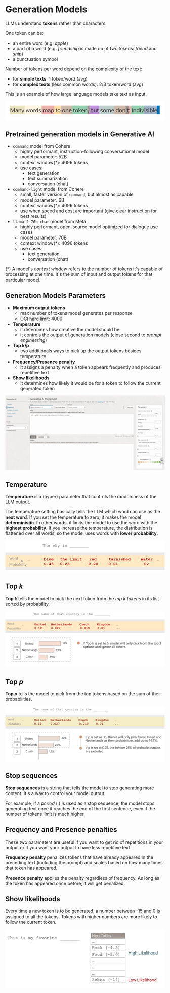 # Generation Models

LLMs understand **tokens** rather than characters. 

One token can be:
- an entire word (e.g. *apple*) 
- a part of a word (e.g. *friendship* is made up of two tokens: *friend* and *ship*)
- a punctuation symbol

Number of tokens per word depend on the complexity of the text:
- for **simple texts**: 1 token/word (avg)
- for **complex texts** (less common words): 2/3 token/word (avg)

This is an example of how large language models take text as input.

![Tokens](../images/tokens.png)

## Pretrained generation models in Generative AI

- `command` model from Cohere
    - highly performant, instruction-following conversational model 
    - model parameter: 52B
    - context window(*): 4096 tokens
    - use cases: 
        - text generation
        - text summarization
        - conversation (chat) 
- `command-light` model from Cohere
    - small, faster version of `command`, but almost as capable
    - model parameter: 6B
    - context window(*): 4096 tokens
    - use when speed and cost are important (give clear instruction for best results)
- `llama-2-70b-char` model from Meta
    - highly performant, open-source model optimized for dialogue use cases 
    - model parameter: 70B
    - context window(*): 4096 tokens
    - use cases: 
        - text generation
        - conversation (chat) 

(*) A model's *context window* refers to the number of tokens it's capable of processing at one time. It's the sum of input and output tokens for that particular model.

## Generation Models Parameters

- **Maximum output tokens**
    - max number of tokens model generates per response
    - OCI hard limit: 4000
- **Temperature**
    - it determines how creative the model should be 
    - it controls the output of generation models (close second to *prompt engineering*)
- **Top k/p**
    - two additionals ways to pick up the output tokens besides temperature
- **Frequency/Presence penalty**
    - it assigns a penalty when a token appears frequently and produces repetitive text
- **Show likelihoods**
    - it determines how likely it would be for a token to follow the current generated token

![AI Playground](../images/ai_playground.png)

## Temperature

**Temperature** is a (hyper) parameter that controls the randomness of the LLM output. 

The temperature setting basically tells the LLM which word can use as the **next word**. If you set the temperature to zero, it makes the model **deterministic**. In other words, it limits the model to use the word with the **highest probability**. If you increase the temperature, the distribution is flattened over all words, so the model uses words with **lower probability**.

![Temperature](../images/temperature.png)

## Top *k*

**Top *k*** tells the model to pick the next token from the *top k tokens* in its list sorted by probability.

![Top *k*](../images/top_k.png)
 
## Top *p*

**Top *p*** tells the model to pick from the top tokens based on the sum of their probabilities.

![Top *p*](../images/top_p.png)

## Stop sequences

**Stop sequences** is a string that tells the model to stop generating more content. It's a way to control your model output. 

For example, if a *period* (.) is used as a stop sequence, the model stops generating text once it reaches the end of the first sentence, even if the number of tokens limit is much higher. 

## Frequency and Presence penalties

These two parameters are useful if you want to get rid of repetitions in your output or if you want your output to have less repetitive text.

**Frequency penalty** penalizes tokens that have already appeared in the preceding text (including the prompt) and scales based on how many times that token has appeared. 

**Presence penalty** applies the penalty regardless of frequency. As long as the token has appeared once before, it will get penalized. 

## Show likelihoods

Every time a new token is to be generated, a number between -15 and 0 is assigned to all the tokens. Tokens with higher numbers are more likely to follow the current token.

![Show likelihoods](../images/show_likelihoods.png)
